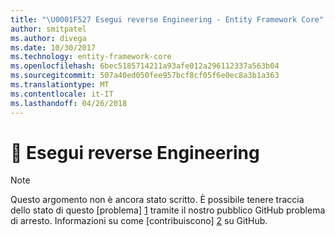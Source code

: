 ```yaml
---
title: "\U0001F527 Esegui reverse Engineering - Entity Framework Core"
author: smitpatel
ms.author: divega
ms.date: 10/30/2017
ms.technology: entity-framework-core
ms.openlocfilehash: 6bec5185714211a93afe012a296112337a563b04
ms.sourcegitcommit: 507a40ed050fee957bcf8cf05f6e0ec8a3b1a363
ms.translationtype: MT
ms.contentlocale: it-IT
ms.lasthandoff: 04/26/2018
---
```

# <a name="-reverse-engineering"></a>🔧 Esegui reverse Engineering

> [!NOTE]
> Questo argomento non è ancora stato scritto. È possibile tenere traccia dello stato di questo [problema] [ 1] tramite il nostro pubblico GitHub problema di arresto. Informazioni su come [contribuiscono] [ 2] su GitHub.


  [1]: https://github.com/aspnet/EntityFramework.Docs/issues/508
  [2]: https://github.com/aspnet/EntityFramework.Docs/blob/master/CONTRIBUTING.md
